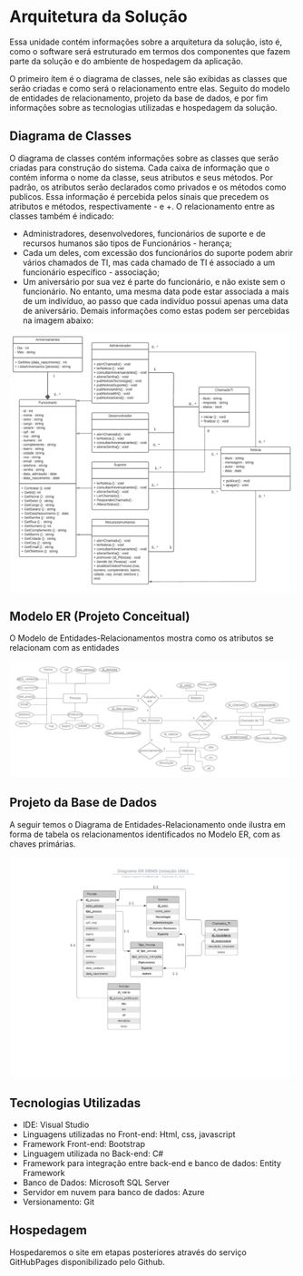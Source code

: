 # Arquitetura da Solução

Essa unidade contém informações sobre a arquitetura da solução, isto é, como o software será estruturado em termos dos componentes que fazem parte da solução e do ambiente de hospedagem da aplicação.

O primeiro ítem é o diagrama de classes, nele são exibidas as classes que serão criadas e como será o relacionamento entre elas. Seguito do modelo de entidades de relacionamento, projeto da base de dados, e por fim informações sobre as tecnologias utilizadas e hospedagem da solução.

## Diagrama de Classes
O diagrama de classes contém informações sobre as classes que serão criadas para construção do sistema.
Cada caixa de informação que o contém informa o nome da classe, seus atributos e seus métodos. Por padrão, os atributos serão declarados como privados e os métodos como publicos. Essa informação é percebida pelos sinais que precedem os atributos e métodos, respectivamente - e +.
O relacionamento entre as classes também é indicado:
* Administradores, desenvolvedores, funcionários de suporte e de recursos humanos são tipos de Funcionários - herança;
* Cada um deles, com excessão dos funcionários do suporte podem abrir vários chamados de TI, mas cada chamado de TI é associado a um funcionário específico - associação;
* Um aniversário por sua vez é parte do funcionário, e não existe sem o funcionário. No entanto, uma mesma data pode estar associada a mais de um indivíduo, ao passo que cada indivíduo possui apenas uma data de aniversário.
Demais informações como estas podem ser percebidas na imagem abaixo:

<img src= https://github.com/ICEI-PUC-Minas-PMV-ADS/pmv-ads-2022-2-e2-proj-int-t5-spacenet/blob/6cc2b80c539528ffac015c046896de74db3e4e11/docs/img/Diagrama%20de%20classes.png/>


## Modelo ER (Projeto Conceitual)

O Modelo de Entidades-Relacionamentos mostra como os atributos se relacionam com as entidades

<img src = https://github.com/ICEI-PUC-Minas-PMV-ADS/pmv-ads-2022-2-e2-proj-int-t5-spacenet/blob/e08b649bed5055ba46f5eab281fa2165f70b4e84/docs/img/Modelo_ER%20-%20Spacenet.png>

## Projeto da Base de Dados

A seguir temos o Diagrama de Entidades-Relacionamento onde ilustra em forma de tabela os relacionamentos identificados no Modelo ER, com as chaves primárias.
 
<img src = "https://github.com/ICEI-PUC-Minas-PMV-ADS/pmv-ads-2022-2-e2-proj-int-t5-spacenet/blob/2b3d6505a61d3abf69268b990eb425aae1702343/docs/img/Diagrama%20ER%20DBMS%20(nota%C3%A7%C3%A3o%20UML).jpg">

## Tecnologias Utilizadas

* IDE: Visual Studio 
* Linguagens utilizadas no Front-end: Html, css, javascript
* Framework Front-end: Bootstrap 
* Linguagem utilizada no Back-end: C#
* Framework para integração entre back-end e banco de dados: Entity Framework 
* Banco de Dados: Microsoft SQL Server 
* Servidor em nuvem para banco de dados:  Azure 
* Versionamento: Git

## Hospedagem

Hospedaremos o site em etapas posteriores através do serviço GitHubPages disponibilizado pelo Github.
